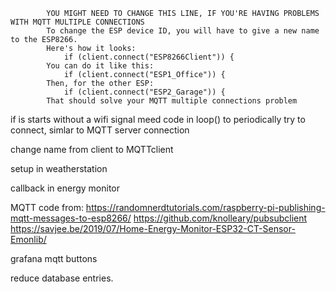             YOU MIGHT NEED TO CHANGE THIS LINE, IF YOU'RE HAVING PROBLEMS WITH MQTT MULTIPLE CONNECTIONS
            To change the ESP device ID, you will have to give a new name to the ESP8266.
            Here's how it looks:
                if (client.connect("ESP8266Client")) {
            You can do it like this:
                if (client.connect("ESP1_Office")) {
            Then, for the other ESP:
                if (client.connect("ESP2_Garage")) {
            That should solve your MQTT multiple connections problem


if is starts without a wifi signal meed code in loop() to periodically try to connect, simlar to MQTT server connection

change name from client to MQTTclient

setup in weatherstation

callback in energy monitor

MQTT code from: https://randomnerdtutorials.com/raspberry-pi-publishing-mqtt-messages-to-esp8266/
                https://github.com/knolleary/pubsubclient
https://savjee.be/2019/07/Home-Energy-Monitor-ESP32-CT-Sensor-Emonlib/

grafana mqtt buttons

reduce database entries. 